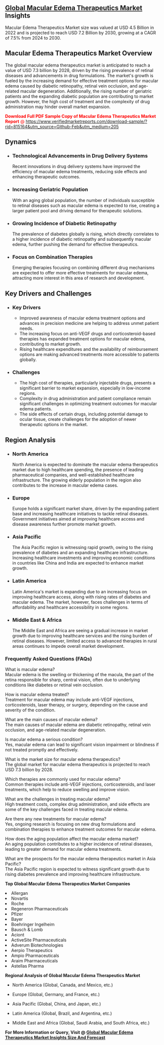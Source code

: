 <h2><a href="https://www.verifiedmarketreports.com/download-sample/?rid=815164&amp;utm_source=Github&amp;utm_medium=205" target="_blank">Global Macular Edema Therapeutics Market</a> Insights</h2><p>Macular Edema Therapeutics Market size was valued at USD 4.5 Billion in 2022 and is projected to reach USD 7.2 Billion by 2030, growing at a CAGR of 7.5% from 2024 to 2030.</p><p> <h2>Macular Edema Therapeutics Market Overview</h2> <p>The global macular edema therapeutics market is anticipated to reach a value of USD 7.3 billion by 2028, driven by the rising prevalence of retinal diseases and advancements in drug formulations. The market's growth is fueled by the increasing demand for effective treatment options for macular edema caused by diabetic retinopathy, retinal vein occlusion, and age-related macular degeneration. Additionally, the rising number of geriatric patients and the expanding diabetic population are contributing to market growth. However, the high cost of treatment and the complexity of drug administration may hinder overall market expansion. <p><span class=""><span style="color: #ff0000;"><strong>Download Full PDF Sample Copy of Macular Edema Therapeutics Market Report</strong> @ </span><a href="https://www.verifiedmarketreports.com/download-sample/?rid=815164&amp;utm_source=Github-Feb&amp;utm_medium=205" target="_blank">https://www.verifiedmarketreports.com/download-sample/?rid=815164&amp;utm_source=Github-Feb&amp;utm_medium=205</a></span></p></p> <h2>Dynamics</h2> <ul> <li><h3>Technological Advancements in Drug Delivery Systems</h3>Recent innovations in drug delivery systems have improved the efficiency of macular edema treatments, reducing side effects and enhancing therapeutic outcomes.</li> <li><h3>Increasing Geriatric Population</h3>With an aging global population, the number of individuals susceptible to retinal diseases such as macular edema is expected to rise, creating a larger patient pool and driving demand for therapeutic solutions.</li> <li><h3>Growing Incidence of Diabetic Retinopathy</h3>The prevalence of diabetes globally is rising, which directly correlates to a higher incidence of diabetic retinopathy and subsequently macular edema, further pushing the demand for effective therapeutics.</li> <li><h3>Focus on Combination Therapies</h3>Emerging therapies focusing on combining different drug mechanisms are expected to offer more effective treatments for macular edema, attracting more interest in this area of research and development.</li> </ul> <h2>Key Drivers and Challenges</h2> <ul> <li><h3>Key Drivers</h3> <ul> <li>Improved awareness of macular edema treatment options and advances in precision medicine are helping to address unmet patient needs.</li> <li>The increasing focus on anti-VEGF drugs and corticosteroid-based therapies has expanded treatment options for macular edema, contributing to market growth.</li> <li>Rising healthcare expenditures and the availability of reimbursement options are making advanced treatments more accessible to patients globally.</li> </ul> </li> <li><h3>Challenges</h3> <ul> <li>The high cost of therapies, particularly injectable drugs, presents a significant barrier to market expansion, especially in low-income regions.</li> <li>Complexity in drug administration and patient compliance remain significant challenges in optimizing treatment outcomes for macular edema patients.</li> <li>The side effects of certain drugs, including potential damage to ocular tissue, create challenges for the adoption of newer therapeutic options in the market.</li> </ul> </li> </ul> <h2>Region Analysis</h2> <ul> <li><h3>North America</h3>North America is expected to dominate the macular edema therapeutics market due to high healthcare spending, the presence of leading pharmaceutical companies, and well-established healthcare infrastructure. The growing elderly population in the region also contributes to the increase in macular edema cases.</li> <li><h3>Europe</h3>Europe holds a significant market share, driven by the expanding patient base and increasing healthcare initiatives to tackle retinal diseases. Government initiatives aimed at improving healthcare access and disease awareness further promote market growth.</li> <li><h3>Asia Pacific</h3>The Asia Pacific region is witnessing rapid growth, owing to the rising prevalence of diabetes and an expanding healthcare infrastructure. Increasing healthcare investments and improving economic conditions in countries like China and India are expected to enhance market growth.</li> <li><h3>Latin America</h3>Latin America's market is expanding due to an increasing focus on improving healthcare access, along with rising rates of diabetes and macular edema. The market, however, faces challenges in terms of affordability and healthcare accessibility in some regions.</li> <li><h3>Middle East & Africa</h3>The Middle East and Africa are seeing a gradual increase in market growth due to improving healthcare services and the rising burden of retinal diseases. However, limited access to advanced therapies in rural areas continues to impede overall market development.</li> </ul> <h3>Frequently Asked Questions (FAQs)</h3> <p>What is macular edema? <br> Macular edema is the swelling or thickening of the macula, the part of the retina responsible for sharp, central vision, often due to underlying conditions like diabetes or retinal vein occlusion.</p> <p>How is macular edema treated? <br> Treatment for macular edema may include anti-VEGF injections, corticosteroids, laser therapy, or surgery, depending on the cause and severity of the condition.</p> <p>What are the main causes of macular edema? <br> The main causes of macular edema are diabetic retinopathy, retinal vein occlusion, and age-related macular degeneration.</p> <p>Is macular edema a serious condition? <br> Yes, macular edema can lead to significant vision impairment or blindness if not treated promptly and effectively.</p> <p>What is the market size for macular edema therapeutics? <br> The global market for macular edema therapeutics is projected to reach USD 7.3 billion by 2028.</p> <p>Which therapies are commonly used for macular edema? <br> Common therapies include anti-VEGF injections, corticosteroids, and laser treatments, which help to reduce swelling and improve vision.</p> <p>What are the challenges in treating macular edema? <br> High treatment costs, complex drug administration, and side effects are some of the key challenges faced in treating macular edema.</p> <p>Are there any new treatments for macular edema? <br> Yes, ongoing research is focusing on new drug formulations and combination therapies to enhance treatment outcomes for macular edema.</p> <p>How does the aging population affect the macular edema market? <br> An aging population contributes to a higher incidence of retinal diseases, leading to greater demand for macular edema treatments.</p> <p>What are the prospects for the macular edema therapeutics market in Asia Pacific? <br> The Asia Pacific region is expected to witness significant growth due to rising diabetes prevalence and improving healthcare infrastructure.</p> </p><p><strong>Top Global Macular Edema Therapeutics Market Companies</strong></p><div data-test-id=""><p><li>Allergan</li><li> Novartis</li><li> Roche</li><li> Regeneron Pharmaceuticals</li><li> Pfizer</li><li> Bayer</li><li> Boehringer Ingelheim</li><li> Bausch & Lomb</li><li> Aciont</li><li> ActiveSite Pharmaceuticals</li><li> Adverum Biotechnologies</li><li> Aerpio Therapeutics</li><li> Ampio Pharmaceuticals</li><li> Araim Pharmaceuticals</li><li> Astellas Pharma</li></p><div><strong>Regional Analysis of&nbsp;Global Macular Edema Therapeutics Market</strong></div><ul><li dir="ltr"><p dir="ltr">North America&nbsp;(Global, Canada, and Mexico, etc.)</p></li><li dir="ltr"><p dir="ltr">Europe (Global, Germany, and France, etc.)</p></li><li dir="ltr"><p dir="ltr">Asia Pacific&nbsp;(Global, China, and Japan, etc.)</p></li><li dir="ltr"><p dir="ltr">Latin America&nbsp;(Global, Brazil, and Argentina, etc.)</p></li><li dir="ltr">Middle East and Africa&nbsp;(Global, Saudi Arabia, and South Africa, etc.)</li></ul><p><strong>For More Information or Query, Visit @&nbsp;</strong><strong><a href="https://www.verifiedmarketreports.com/product/macular-edema-therapeutics-market/?utm_source=Github&amp;utm_medium=205" target="_blank">Global Macular Edema Therapeutics Market Insights Size And Forecast</a></strong></p></div>
